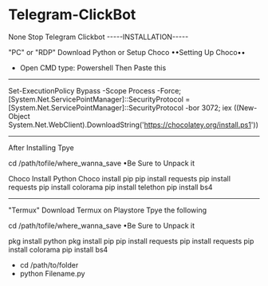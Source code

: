 # Telegram-ClickBot
None Stop Telegram Clickbot
-----INSTALLATION-----

"PC" or "RDP"
Download Python or Setup Choco
••Setting Up Choco••
- Open CMD type: Powershell
                          Then Paste this
__________

Set-ExecutionPolicy Bypass -Scope Process -Force; [System.Net.ServicePointManager]::SecurityProtocol = [System.Net.ServicePointManager]::SecurityProtocol -bor 3072; iex ((New-Object System.Net.WebClient).DownloadString('https://chocolatey.org/install.ps1'))
__________

After Installing 
Tpye

cd /path/tofile/where_wanna_save
•Be Sure to Unpack it

Choco Install Python
Choco install pip 
pip install requests
pip install requests
pip install colorama
pip install telethon
pip install bs4
_______________________
"Termux"
Download Termux on Playstore
Tpye the following

cd /path/tofile/where_wanna_save
•Be Sure to Unpack it

pkg install python
pkg install pip
pip install requests
pip install requests
pip install colorama
pip install bs4
- cd /path/to/folder
- python Filename.py
